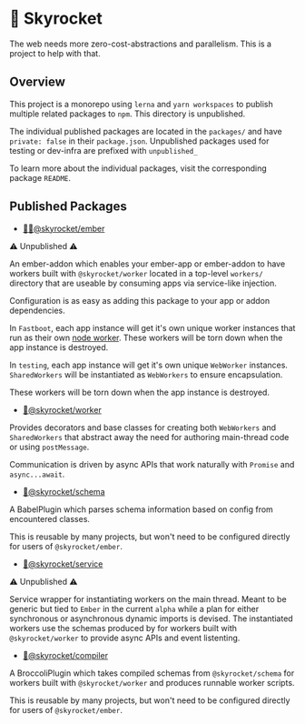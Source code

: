 # 🚀 Skyrocket

The web needs more zero-cost-abstractions and parallelism. This is a project to help with that.

## Overview

This project is a monorepo using `lerna` and `yarn workspaces` to publish multiple related
packages to `npm`. This directory is unpublished.

The individual published packages are located in the `packages/` and have `private: false`
in their `package.json`. Unpublished packages used for testing or dev-infra are prefixed
with `unpublished_`

To learn more about the individual packages, visit the corresponding package `README`.

## Published Packages

- [🚀🐹@skyrocket/ember](./packages/ember/README.md)

⚠️ Unpublished ⚠️

An ember-addon which enables your ember-app or ember-addon to have workers built with
`@skyrocket/worker` located in a top-level `workers/` directory that are useable by
consuming apps via service-like injection.

Configuration is as easy as adding this package to your app or addon dependencies.

In `Fastboot`, each app instance will get it's own unique worker instances that run
as their own [node worker](https://nodejs.org/api/worker_threads.html). These workers
will be torn down when the app instance is destroyed.

In `testing`, each app instance will get it's own unique `WebWorker` instances. `SharedWorkers`
will be instantiated as `WebWorkers` to ensure encapsulation.

These workers will be torn down when the app instance is destroyed.

- [🚀@skyrocket/worker](./packages/worker/README.md)

Provides decorators and base classes for creating both `WebWorkers` and `SharedWorkers`
that abstract away the need for authoring main-thread code or using `postMessage`.

Communication is driven by async APIs that work naturally with `Promise` and `async...await`.

- [🚀@skyrocket/schema](./packages/schema/README.md)

A BabelPlugin which parses schema information based on config from encountered classes.

This is reusable by many projects, but won't need to be configured directly for users
of `@skyrocket/ember`.

- [🚀@skyrocket/service](./packages/service/README.md)

⚠️ Unpublished ⚠️

Service wrapper for instantiating workers on the main thread. Meant to be generic but tied
to `Ember` in the current `alpha` while a plan for either synchronous or asynchronous dynamic
imports is devised. The instantiated workers use the schemas produced by for workers built
with `@skyrocket/worker` to provide async APIs and event listenting.

- [🚀@skyrocket/compiler](./packages/compiler/README.md)

A BroccoliPlugin which takes compiled schemas from `@skyrocket/schema` for workers built
with `@skyrocket/worker` and produces runnable worker scripts.

This is reusable by many projects, but won't need to be configured directly for users
of `@skyrocket/ember`.

